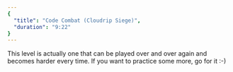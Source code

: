 ```yaml
---
{
  "title": "Code Combat (Cloudrip Siege)",
  "duration": "9:22"
}
---
```


This level is actually one that can be played over and over again and becomes harder every time.
If you want to practice some more, go for it :-)
